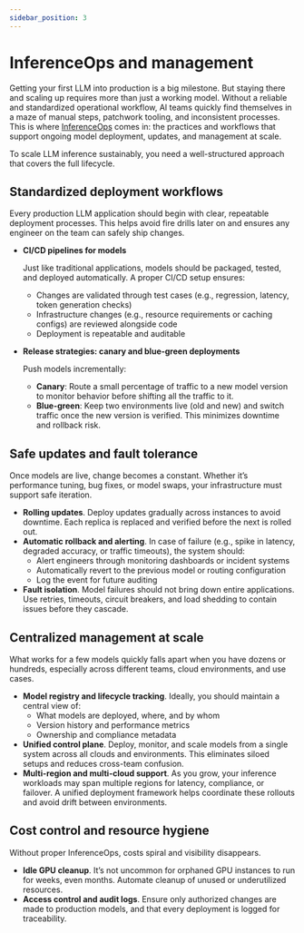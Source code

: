 ```yaml
---
sidebar_position: 3
---
```


# InferenceOps and management

Getting your first LLM into production is a big milestone. But staying there and scaling up requires more than just a working model. Without a reliable and standardized operational workflow, AI teams quickly find themselves in a maze of manual steps, patchwork tooling, and inconsistent processes. This is where [InferenceOps](https://www.bentoml.com/blog/what-is-inference-ops) comes in: the practices and workflows that support ongoing model deployment, updates, and management at scale.

To scale LLM inference sustainably, you need a well-structured approach that covers the full lifecycle.

## Standardized deployment workflows

Every production LLM application should begin with clear, repeatable deployment processes. This helps avoid fire drills later on and ensures any engineer on the team can safely ship changes.

- **CI/CD pipelines for models**
    
    Just like traditional applications, models should be packaged, tested, and deployed automatically. A proper CI/CD setup ensures:
    
    - Changes are validated through test cases (e.g., regression, latency, token generation checks)
    - Infrastructure changes (e.g., resource requirements or caching configs) are reviewed alongside code
    - Deployment is repeatable and auditable
- **Release strategies: canary and blue-green deployments**
    
    Push models incrementally:
    
    - **Canary**: Route a small percentage of traffic to a new model version to monitor behavior before shifting all the traffic to it.
    - **Blue-green**: Keep two environments live (old and new) and switch traffic once the new version is verified. This minimizes downtime and rollback risk.

## Safe updates and fault tolerance

Once models are live, change becomes a constant. Whether it’s performance tuning, bug fixes, or model swaps, your infrastructure must support safe iteration.

- **Rolling updates**. Deploy updates gradually across instances to avoid downtime. Each replica is replaced and verified before the next is rolled out.
- **Automatic rollback and alerting**. In case of failure (e.g., spike in latency, degraded accuracy, or traffic timeouts), the system should:
    - Alert engineers through monitoring dashboards or incident systems
    - Automatically revert to the previous model or routing configuration
    - Log the event for future auditing
- **Fault isolation**. Model failures should not bring down entire applications. Use retries, timeouts, circuit breakers, and load shedding to contain issues before they cascade.

## Centralized management at scale

What works for a few models quickly falls apart when you have dozens or hundreds, especially across different teams, cloud environments, and use cases.

- **Model registry and lifecycle tracking**. Ideally, you should maintain a central view of:
    - What models are deployed, where, and by whom
    - Version history and performance metrics
    - Ownership and compliance metadata
- **Unified control plane**. Deploy, monitor, and scale models from a single system across all clouds and environments. This eliminates siloed setups and reduces cross-team confusion.
- **Multi-region and multi-cloud support**. As you grow, your inference workloads may span multiple regions for latency, compliance, or failover. A unified deployment framework helps coordinate these rollouts and avoid drift between environments.

## Cost control and resource hygiene

Without proper InferenceOps, costs spiral and visibility disappears.

- **Idle GPU cleanup**. It’s not uncommon for orphaned GPU instances to run for weeks, even months. Automate cleanup of unused or underutilized resources.
- **Access control and audit logs**. Ensure only authorized changes are made to production models, and that every deployment is logged for traceability.